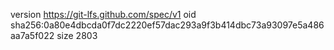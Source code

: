 version https://git-lfs.github.com/spec/v1
oid sha256:0a80e4dbcda0f7dc2220ef57dac293a9f3b414dbc73a93097e5a486aa7a5f022
size 2803
